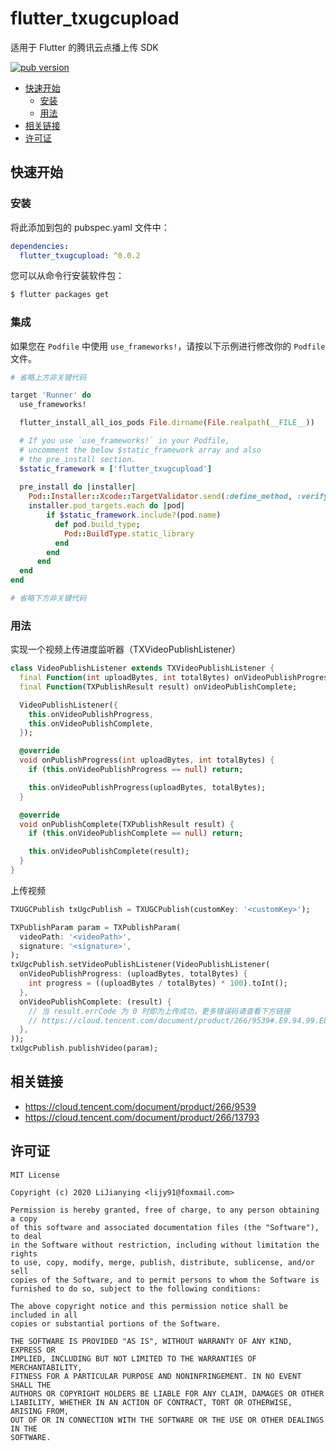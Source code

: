 # flutter_txugcupload

适用于 Flutter 的腾讯云点播上传 SDK

[![pub version][pub-image]][pub-url]

[pub-image]: https://img.shields.io/pub/v/flutter_txugcupload.svg
[pub-url]: https://pub.dev/packages/flutter_txugcupload

<!-- START doctoc generated TOC please keep comment here to allow auto update -->
<!-- DON'T EDIT THIS SECTION, INSTEAD RE-RUN doctoc TO UPDATE -->


- [快速开始](#%E5%BF%AB%E9%80%9F%E5%BC%80%E5%A7%8B)
  - [安装](#%E5%AE%89%E8%A3%85)
  - [用法](#%E7%94%A8%E6%B3%95)
- [相关链接](#%E7%9B%B8%E5%85%B3%E9%93%BE%E6%8E%A5)
- [许可证](#%E8%AE%B8%E5%8F%AF%E8%AF%81)

<!-- END doctoc generated TOC please keep comment here to allow auto update -->

## 快速开始

### 安装

将此添加到包的 pubspec.yaml 文件中：

```yaml
dependencies:
  flutter_txugcupload: ^0.0.2
```

您可以从命令行安装软件包：

```bash
$ flutter packages get
```

### 集成

如果您在 `Podfile` 中使用 `use_frameworks!`，请按以下示例进行修改你的 `Podfile` 文件。

```ruby
# 省略上方非关键代码

target 'Runner' do
  use_frameworks!

  flutter_install_all_ios_pods File.dirname(File.realpath(__FILE__))

  # If you use `use_frameworks!` in your Podfile,
  # uncomment the below $static_framework array and also
  # the pre_install section. 
  $static_framework = ['flutter_txugcupload']
  
  pre_install do |installer|
    Pod::Installer::Xcode::TargetValidator.send(:define_method, :verify_no_static_framework_transitive_dependencies) {}
    installer.pod_targets.each do |pod|
        if $static_framework.include?(pod.name)
          def pod.build_type;
            Pod::BuildType.static_library
          end
        end
      end
  end
end

# 省略下方非关键代码
```

### 用法

实现一个视频上传进度监听器（TXVideoPublishListener）

```dart
class VideoPublishListener extends TXVideoPublishListener {
  final Function(int uploadBytes, int totalBytes) onVideoPublishProgress;
  final Function(TXPublishResult result) onVideoPublishComplete;

  VideoPublishListener({
    this.onVideoPublishProgress,
    this.onVideoPublishComplete,
  });

  @override
  void onPublishProgress(int uploadBytes, int totalBytes) {
    if (this.onVideoPublishProgress == null) return;

    this.onVideoPublishProgress(uploadBytes, totalBytes);
  }

  @override
  void onPublishComplete(TXPublishResult result) {
    if (this.onVideoPublishComplete == null) return;

    this.onVideoPublishComplete(result);
  }
}
```

上传视频

```dart
TXUGCPublish txUgcPublish = TXUGCPublish(customKey: '<customKey>');

TXPublishParam param = TXPublishParam(
  videoPath: '<videoPath>',
  signature: '<signature>',
);
txUgcPublish.setVideoPublishListener(VideoPublishListener(
  onVideoPublishProgress: (uploadBytes, totalBytes) {
    int progress = ((uploadBytes / totalBytes) * 100).toInt();
  },
  onVideoPublishComplete: (result) {
    // 当 result.errCode 为 0 时即为上传成功，更多错误码请查看下方链接
    // https://cloud.tencent.com/document/product/266/9539#.E9.94.99.E8.AF.AF.E7.A0.81
  },
));
txUgcPublish.publishVideo(param);
```

## 相关链接

- https://cloud.tencent.com/document/product/266/9539
- https://cloud.tencent.com/document/product/266/13793

## 许可证

```
MIT License

Copyright (c) 2020 LiJianying <lijy91@foxmail.com>

Permission is hereby granted, free of charge, to any person obtaining a copy
of this software and associated documentation files (the "Software"), to deal
in the Software without restriction, including without limitation the rights
to use, copy, modify, merge, publish, distribute, sublicense, and/or sell
copies of the Software, and to permit persons to whom the Software is
furnished to do so, subject to the following conditions:

The above copyright notice and this permission notice shall be included in all
copies or substantial portions of the Software.

THE SOFTWARE IS PROVIDED "AS IS", WITHOUT WARRANTY OF ANY KIND, EXPRESS OR
IMPLIED, INCLUDING BUT NOT LIMITED TO THE WARRANTIES OF MERCHANTABILITY,
FITNESS FOR A PARTICULAR PURPOSE AND NONINFRINGEMENT. IN NO EVENT SHALL THE
AUTHORS OR COPYRIGHT HOLDERS BE LIABLE FOR ANY CLAIM, DAMAGES OR OTHER
LIABILITY, WHETHER IN AN ACTION OF CONTRACT, TORT OR OTHERWISE, ARISING FROM,
OUT OF OR IN CONNECTION WITH THE SOFTWARE OR THE USE OR OTHER DEALINGS IN THE
SOFTWARE.
```
